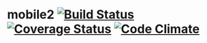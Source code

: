 # mobile2 [![Build Status](https://travis-ci.org/emascarinas/test.svg?branch=master)](https://travis-ci.org/emascarinas/test) [![Coverage Status](https://coveralls.io/repos/emascarinas/test/badge.svg?branch=master)](https://coveralls.io/r/emascarinas/test?branch=master) [![Code Climate](https://codeclimate.com/github/emascarinas/test/badges/gpa.svg)](https://codeclimate.com/github/emascarinas/test)
